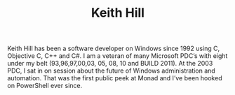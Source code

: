 ﻿---
title: Keith Hill
description: ""
image: /images/author/keith-hill.jpg
social:
- icon: fab fa-facebook
  link: https://facebook.com/#
- icon: fab fa-twitter
  link: https://twitter.com/#
- icon: fab fa-github
  link: https://github.com/#
- icon: fas fa-link
  link: http://rkeithhill.wordpress.com/
- icon: fab fa-linkedin-in
  link: https://www.linkedin.com/in/#/
- icon: fab fa-youtube
  link: '#'
- icon: fab fa-twitch
  link: https://www.twitch.tv/#

---
Keith Hill has been a software developer on Windows since 1992 using C, Objective C, C++ and C#.  I am a veteran of many Microsoft PDC’s with eight under my belt (93,96,97,00,03, 05, 08, 10 and BUILD 2011). At the 2003 PDC, I sat in on session about the future of Windows administration and automation. That was the first public peek at Monad and I’ve been hooked on PowerShell ever since.
